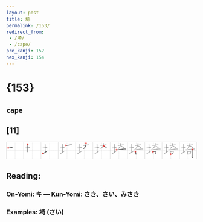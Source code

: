 ```yaml
---
layout: post
title: 埼
permalink: /153/
redirect_from:
 - /埼/
 - /cape/
pre_kanji: 152
nex_kanji: 154
---
```


# {153}

## `cape`

## [11]

<div class="stroke"><img src="../images/E59FBC.png" /></div>

## Reading:

### On-Yomi: キ &mdash; Kun-Yomi: さき、さい、みさき

### Examples: 埼 (さい)
